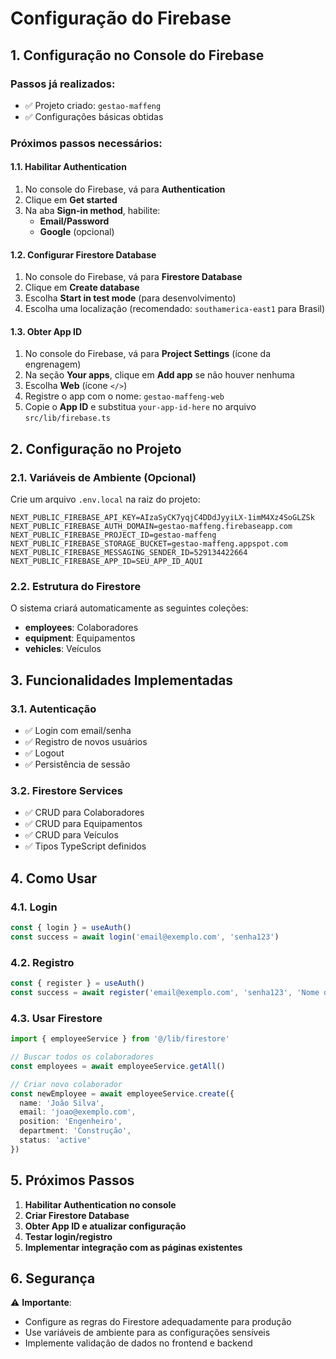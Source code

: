 # Configuração do Firebase

## 1. Configuração no Console do Firebase

### Passos já realizados:
- ✅ Projeto criado: `gestao-maffeng`
- ✅ Configurações básicas obtidas

### Próximos passos necessários:

#### 1.1. Habilitar Authentication
1. No console do Firebase, vá para **Authentication**
2. Clique em **Get started**
3. Na aba **Sign-in method**, habilite:
   - **Email/Password**
   - **Google** (opcional)

#### 1.2. Configurar Firestore Database
1. No console do Firebase, vá para **Firestore Database**
2. Clique em **Create database**
3. Escolha **Start in test mode** (para desenvolvimento)
4. Escolha uma localização (recomendado: `southamerica-east1` para Brasil)

#### 1.3. Obter App ID
1. No console do Firebase, vá para **Project Settings** (ícone da engrenagem)
2. Na seção **Your apps**, clique em **Add app** se não houver nenhuma
3. Escolha **Web** (ícone `</>`)
4. Registre o app com o nome: `gestao-maffeng-web`
5. Copie o **App ID** e substitua `your-app-id-here` no arquivo `src/lib/firebase.ts`

## 2. Configuração no Projeto

### 2.1. Variáveis de Ambiente (Opcional)
Crie um arquivo `.env.local` na raiz do projeto:

```env
NEXT_PUBLIC_FIREBASE_API_KEY=AIzaSyCK7yqjC4DDdJyyiLX-1imM4Xz4SoGLZSk
NEXT_PUBLIC_FIREBASE_AUTH_DOMAIN=gestao-maffeng.firebaseapp.com
NEXT_PUBLIC_FIREBASE_PROJECT_ID=gestao-maffeng
NEXT_PUBLIC_FIREBASE_STORAGE_BUCKET=gestao-maffeng.appspot.com
NEXT_PUBLIC_FIREBASE_MESSAGING_SENDER_ID=529134422664
NEXT_PUBLIC_FIREBASE_APP_ID=SEU_APP_ID_AQUI
```

### 2.2. Estrutura do Firestore
O sistema criará automaticamente as seguintes coleções:

- **employees**: Colaboradores
- **equipment**: Equipamentos  
- **vehicles**: Veículos

## 3. Funcionalidades Implementadas

### 3.1. Autenticação
- ✅ Login com email/senha
- ✅ Registro de novos usuários
- ✅ Logout
- ✅ Persistência de sessão

### 3.2. Firestore Services
- ✅ CRUD para Colaboradores
- ✅ CRUD para Equipamentos
- ✅ CRUD para Veículos
- ✅ Tipos TypeScript definidos

## 4. Como Usar

### 4.1. Login
```typescript
const { login } = useAuth()
const success = await login('email@exemplo.com', 'senha123')
```

### 4.2. Registro
```typescript
const { register } = useAuth()
const success = await register('email@exemplo.com', 'senha123', 'Nome do Usuário')
```

### 4.3. Usar Firestore
```typescript
import { employeeService } from '@/lib/firestore'

// Buscar todos os colaboradores
const employees = await employeeService.getAll()

// Criar novo colaborador
const newEmployee = await employeeService.create({
  name: 'João Silva',
  email: 'joao@exemplo.com',
  position: 'Engenheiro',
  department: 'Construção',
  status: 'active'
})
```

## 5. Próximos Passos

1. **Habilitar Authentication no console**
2. **Criar Firestore Database**
3. **Obter App ID e atualizar configuração**
4. **Testar login/registro**
5. **Implementar integração com as páginas existentes**

## 6. Segurança

⚠️ **Importante**: 
- Configure as regras do Firestore adequadamente para produção
- Use variáveis de ambiente para as configurações sensíveis
- Implemente validação de dados no frontend e backend
